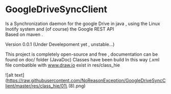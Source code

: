 # GoogleDriveSyncClient

Is a Synchronization daemon for the google Drive in java , using the Linux Inotify system and (of course) the Google REST API <br>
Based on maven . <br>

Version 0.0.1 (Under Develepoment yet , unstable...) 

This project is completely open-source and free , documentation can be found on doc/ folder (JavaDoc) 
Classes have been build In this way (.xml file combatible with www.draw.io exist in res/class_hie

![alt text](https://raw.githubusercontent.com/NoReasonException/GoogleDriveSyncClient/master/res/class_hie/01\ (8).png)



